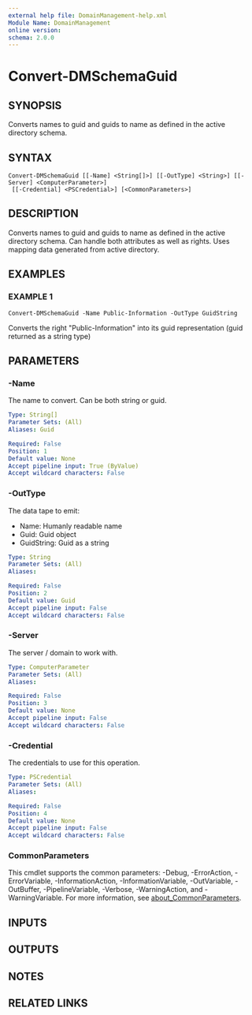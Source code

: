 ```yaml
---
external help file: DomainManagement-help.xml
Module Name: DomainManagement
online version:
schema: 2.0.0
---
```


# Convert-DMSchemaGuid

## SYNOPSIS
Converts names to guid and guids to name as defined in the active directory schema.

## SYNTAX

```
Convert-DMSchemaGuid [[-Name] <String[]>] [[-OutType] <String>] [[-Server] <ComputerParameter>]
 [[-Credential] <PSCredential>] [<CommonParameters>]
```

## DESCRIPTION
Converts names to guid and guids to name as defined in the active directory schema.
Can handle both attributes as well as rights.
Uses mapping data generated from active directory.

## EXAMPLES

### EXAMPLE 1
```
Convert-DMSchemaGuid -Name Public-Information -OutType GuidString
```

Converts the right "Public-Information" into its guid representation (guid returned as a string type)

## PARAMETERS

### -Name
The name to convert.
Can be both string or guid.

```yaml
Type: String[]
Parameter Sets: (All)
Aliases: Guid

Required: False
Position: 1
Default value: None
Accept pipeline input: True (ByValue)
Accept wildcard characters: False
```

### -OutType
The data tape to emit:
- Name: Humanly readable name
- Guid: Guid object
- GuidString: Guid as a string

```yaml
Type: String
Parameter Sets: (All)
Aliases:

Required: False
Position: 2
Default value: Guid
Accept pipeline input: False
Accept wildcard characters: False
```

### -Server
The server / domain to work with.

```yaml
Type: ComputerParameter
Parameter Sets: (All)
Aliases:

Required: False
Position: 3
Default value: None
Accept pipeline input: False
Accept wildcard characters: False
```

### -Credential
The credentials to use for this operation.

```yaml
Type: PSCredential
Parameter Sets: (All)
Aliases:

Required: False
Position: 4
Default value: None
Accept pipeline input: False
Accept wildcard characters: False
```

### CommonParameters
This cmdlet supports the common parameters: -Debug, -ErrorAction, -ErrorVariable, -InformationAction, -InformationVariable, -OutVariable, -OutBuffer, -PipelineVariable, -Verbose, -WarningAction, and -WarningVariable. For more information, see [about_CommonParameters](http://go.microsoft.com/fwlink/?LinkID=113216).

## INPUTS

## OUTPUTS

## NOTES

## RELATED LINKS
